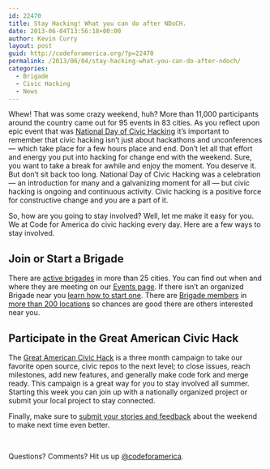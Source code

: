 ```yaml
---
id: 22470
title: Stay Hacking! What you can do after NDoCH.
date: 2013-06-04T13:56:18+00:00
author: Kevin Curry
layout: post
guid: http://codeforamerica.org/?p=22470
permalink: /2013/06/04/stay-hacking-what-you-can-do-after-ndoch/
categories:
  - Brigade
  - Civic Hacking
  - News
---
```

[<img class="alignleft size-medium wp-image-22624" title="tumblr_mnq6ehkzZ31r8raxlo1_500" src="http://codeforamerica.org/wp-content/uploads/2013/06/tumblr_mnq6ehkzZ31r8raxlo1_500-300x300.jpg" alt="" />](http://codeforamerica.org/wp-content/uploads/2013/06/tumblr_mnq6ehkzZ31r8raxlo1_500.jpg)Whew! That was some crazy weekend, huh? More than 11,000 participants around the country came out for 95 events in 83 cities. As you reflect upon epic event that was [National Day of Civic Hacking](http://hackforchange.org) it’s important to remember that civic hacking isn’t just about hackathons and unconferences — which take place for a few hours place and end. Don’t let all that effort and energy you put into hacking for change end with the weekend. Sure, you want to take a break for awhile and enjoy the moment. You deserve it. But don’t sit back too long. National Day of Civic Hacking was a celebration — an introduction for many and a galvanizing moment for all — but civic hacking is ongoing and continuous activity. Civic hacking is a positive force for constructive change and you are a part of it.

So, how are you going to stay involved? Well, let me make it easy for you. We at Code for America do civic hacking every day. Here are a few ways to stay involved.

<h2 dir="ltr">
  Join or Start a Brigade
</h2>

<p dir="ltr">
  There are <a href="http://brigade.codeforamerica.org/brigades">active brigades</a> in more than 25 cities. You can find out when and where they are meeting on our <a href="http://brigade.codeforamerica.org/events">Events page</a>. If there isn’t an organized Brigade near you <a href="http://brigade.codeforamerica.org/captain">learn how to start one</a>. There are <a href="http://brigade.codeforamerica.org/members">Brigade members</a> in <a href="http://brigade.codeforamerica.org/locations">more than 200 locations</a> so chances are good there are others interested near you.
</p>

<h2 dir="ltr">
  Participate in the Great American Civic Hack
</h2>

The [Great American Civic Hack](http://brigade.codeforamerica.org/civic-coding) is a three month campaign to take our favorite open source, civic repos to the next level; to close issues, reach milestones, add new features, and generally make code fork and merge ready. This campaign is a great way for you to stay involved all summer. Starting this week you can join up with a nationally organized project or submit your local project to stay connected.

Finally, make sure to [submit your stories and feedback](http://hackforchange.org/blog/submit-your-projects-white-house-showcase-event-intel-more) about the weekend to make next time even better.

&nbsp;

Questions? Comments? Hit us up [@codeforamerica](info@codeforamerica.org).